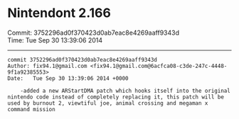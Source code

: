 # Nintendont 2.166
Commit: 3752296ad0f370423d0ab7eac8e4269aaff9343d  
Time: Tue Sep 30 13:39:06 2014   

-----

```
commit 3752296ad0f370423d0ab7eac8e4269aaff9343d
Author: fix94.1@gmail.com <fix94.1@gmail.com@6acfca08-c3de-247c-4448-9f1a92385553>
Date:   Tue Sep 30 13:39:06 2014 +0000

    -added a new ARStartDMA patch which hooks itself into the original nintendo code instead of completely replacing it, this patch will be used by burnout 2, viewtiful joe, animal crossing and megaman x command mission
```
